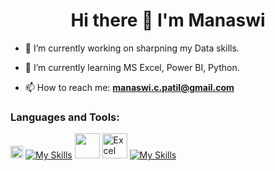 <h1 align="center"> Hi there 👋 I'm Manaswi </h1>

- 🔭 I’m currently working on sharpning my Data skills.

- 🌱 I’m currently learning MS Excel, Power BI, Python.

- 📫 How to reach me: **manaswi.c.patil@gmail.com**

<h3>Languages and Tools:</h3>

<img height="20" src="https://img.shields.io/badge/Teradata-F37440.svg?style=for-the-badge&logo=Teradata&logoColor=white"> [![My Skills](https://skillicons.dev/icons?i=mysql,postgres&theme=light)](https://skillicons.dev) <img height="40" src="https://logos-world.net/wp-content/uploads/2022/02/Microsoft-Power-BI-Symbol.png"> <img src="https://github.com/sempostma/office365-icons/blob/master/png/256/excel.png" alt="Excel" width="40" height="40">  [![My Skills](https://skillicons.dev/icons?i=python&theme=light)](https://skillicons.dev)
